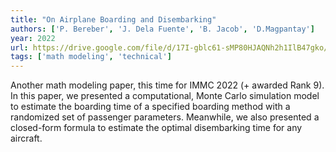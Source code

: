 ```yaml
---
title: "On Airplane Boarding and Disembarking"
authors: ['P. Bereber', 'J. Dela Fuente', 'B. Jacob', 'D.Magpantay']
year: 2022
url: https://drive.google.com/file/d/17I-gblc61-sMP80HJAQNh2h1IlB47gko/view?usp=sharing
tags: ['math modeling', 'technical']
---
```


Another math modeling paper, this time for IMMC 2022 (+ awarded Rank 9). In this paper, we presented a computational, Monte Carlo simulation model to estimate the boarding time of a specified boarding method with a randomized set of passenger parameters. Meanwhile, we also presented a closed-form formula to estimate the optimal disembarking time for any aircraft.
